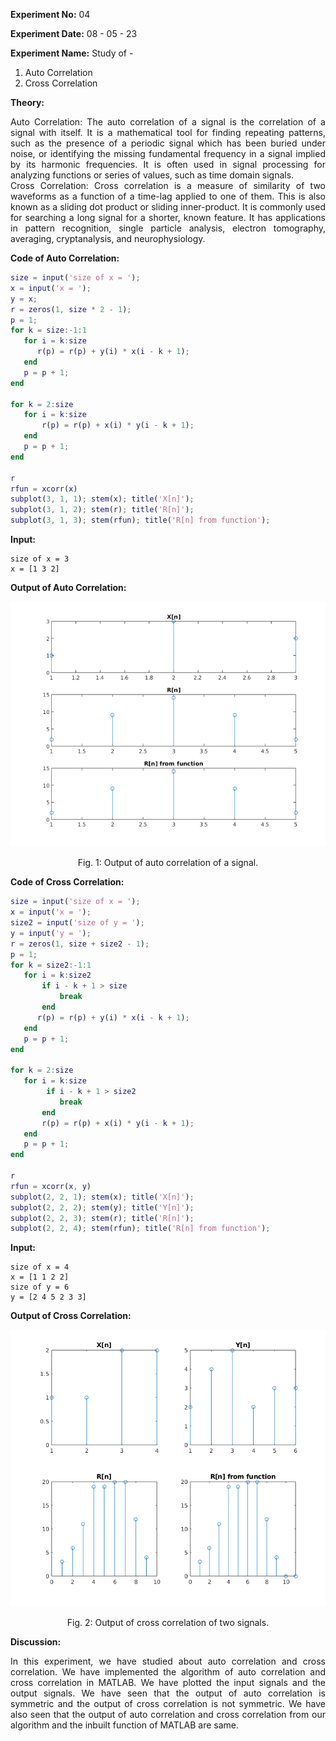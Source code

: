 <script type="text/javascript" src="http://cdn.mathjax.org/mathjax/latest/MathJax.js?config=TeX-AMS-MML_HTMLorMML"></script>
<script type="text/x-mathjax-config"> MathJax.Hub.Config({ tex2jax: {inlineMath: [['$', '$']]}, messageStyle: "none" });</script>

**Experiment No:** 04

**Experiment Date:** 08 - 05 - 23

**Experiment Name:** Study of - 

1. Auto Correlation
2. Cross Correlation

**Theory:**
<div style="text-align: justify"> 
Auto Correlation: The auto correlation of a signal is the correlation of a signal with itself. It is a mathematical tool for finding repeating patterns, such as the presence of a periodic signal which has been buried under noise, or identifying the missing fundamental frequency in a signal implied by its harmonic frequencies. It is often used in signal processing for analyzing functions or series of values, such as time domain signals.
</div>


<div style="text-align: justify"> 
Cross Correlation: Cross correlation is a measure of similarity of two waveforms as a function of a time-lag applied to one of them. This is also known as a sliding dot product or sliding inner-product. It is commonly used for searching a long signal for a shorter, known feature. It has applications in pattern recognition, single particle analysis, electron tomography, averaging, cryptanalysis, and neurophysiology.
</div>

**Code of Auto Correlation:**
```m
size = input('size of x = ');
x = input('x = ');
y = x;
r = zeros(1, size * 2 - 1);
p = 1;
for k = size:-1:1
   for i = k:size
      r(p) = r(p) + y(i) * x(i - k + 1); 
   end
   p = p + 1;
end

for k = 2:size
   for i = k:size
       r(p) = r(p) + x(i) * y(i - k + 1);
   end
   p = p + 1;
end

r
rfun = xcorr(x)
subplot(3, 1, 1); stem(x); title('X[n]');
subplot(3, 1, 2); stem(r); title('R[n]');
subplot(3, 1, 3); stem(rfun); title('R[n] from function');
```

<div class="page"/>

**Input:**
```
size of x = 3
x = [1 3 2]
```

**Output of Auto Correlation:**

![output1](auto.png)

<center> Fig. 1: Output of auto correlation of a signal. </center>

<div class="page"/>

**Code of Cross Correlation:**
```m
size = input('size of x = ');
x = input('x = ');
size2 = input('size of y = ');
y = input('y = ');
r = zeros(1, size + size2 - 1);
p = 1;
for k = size2:-1:1
   for i = k:size2
       if i - k + 1 > size
           break
       end
      r(p) = r(p) + y(i) * x(i - k + 1); 
   end
   p = p + 1;
end

for k = 2:size
   for i = k:size
        if i - k + 1 > size2
           break
       end
       r(p) = r(p) + x(i) * y(i - k + 1);
   end
   p = p + 1;
end

r
rfun = xcorr(x, y)
subplot(2, 2, 1); stem(x); title('X[n]');
subplot(2, 2, 2); stem(y); title('Y[n]');
subplot(2, 2, 3); stem(r); title('R[n]');
subplot(2, 2, 4); stem(rfun); title('R[n] from function');
```

<div class="page"/>

**Input:**
```
size of x = 4
x = [1 1 2 2]
size of y = 6
y = [2 4 5 2 3 3]
```

**Output of Cross Correlation:**

![output2](cross.png)

<center> Fig. 2: Output of cross correlation of two signals. </center>

**Discussion:**
<div style="text-align: justify">
In this experiment, we have studied about auto correlation and cross correlation. We have implemented the algorithm of auto correlation and cross correlation in MATLAB. We have plotted the input signals and the output signals. We have seen that the output of auto correlation is symmetric and the output of cross correlation is not symmetric. We have also seen that the output of auto correlation and cross correlation from our algorithm and the inbuilt function of MATLAB are same.

</div>
